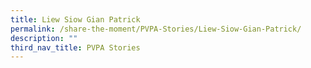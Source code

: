 ```yaml
---
title: Liew Siow Gian Patrick
permalink: /share-the-moment/PVPA-Stories/Liew-Siow-Gian-Patrick/
description: ""
third_nav_title: PVPA Stories
---
```

